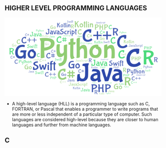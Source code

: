 HIGHER LEVEL PROGRAMMING LANGUAGES
----------------------------------------------

![programmingLangs](https://github.com/Wanjiruwanjiku-tech/alx-higher_level_programming/blob/master/Project_images/python.png?raw=true)

- A high-level language (HLL) is a programming language such as C, FORTRAN, or Pascal that enables a programmer to write programs that are more or less independent of a particular type of computer. Such languages are considered high-level because they are closer to human languages and further from machine languages.

C
-----------------------------
